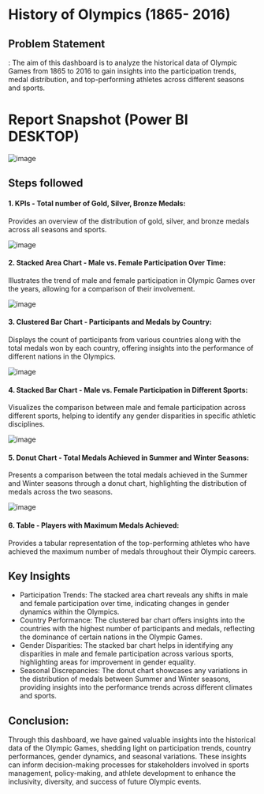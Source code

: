 # History of Olympics (1865- 2016)

## Problem Statement

: The aim of this dashboard is to analyze the historical data of Olympic Games from 1865 to 2016 to gain insights into the participation trends, medal distribution, and top-performing athletes across different seasons and sports.

 # Report Snapshot (Power BI DESKTOP)

 
![image](https://github.com/karankumar26/History_of_Olympics_Dashboard_PowerBI/assets/147133944/922362ed-7f27-46c5-8dc4-3ec0f323ea6d)

## Steps followed 
#### 1.	KPIs - Total number of Gold, Silver, Bronze Medals:
Provides an overview of the distribution of gold, silver, and bronze medals across all seasons and sports.

![image](https://github.com/karankumar26/History_of_Olympics_Dashboard_PowerBI/assets/147133944/d06974a3-b4bf-4a65-a083-f6280e1e0840)

#### 2.	Stacked Area Chart - Male vs. Female Participation Over Time: 
Illustrates the trend of male and female participation in Olympic Games over the years, allowing for a comparison of their involvement.

![image](https://github.com/karankumar26/History_of_Olympics_Dashboard_PowerBI/assets/147133944/853d16ac-b52f-4f56-8d1b-7f9e1149e8c0)


#### 3.	Clustered Bar Chart - Participants and Medals by Country:
Displays the count of participants from various countries along with the total medals won by each country, offering insights into the performance of different nations in the Olympics.

![image](https://github.com/karankumar26/History_of_Olympics_Dashboard_PowerBI/assets/147133944/e9b8c679-5faf-4f52-819f-9c974a5015d8)

#### 4.	Stacked Bar Chart - Male vs. Female Participation in Different Sports: 
Visualizes the comparison between male and female participation across different sports, helping to identify any gender disparities in specific athletic disciplines.

![image](https://github.com/karankumar26/History_of_Olympics_Dashboard_PowerBI/assets/147133944/6294fe6d-d60b-4980-94b2-1ebfd772c343)

#### 5.	Donut Chart - Total Medals Achieved in Summer and Winter Seasons: 
Presents a comparison between the total medals achieved in the Summer and Winter seasons through a donut chart, highlighting the distribution of medals across the two seasons.

![image](https://github.com/karankumar26/History_of_Olympics_Dashboard_PowerBI/assets/147133944/efde7f8a-6f00-4836-9beb-4f5a5d0d06fa)

#### 6.	Table - Players with Maximum Medals Achieved: 
Provides a tabular representation of the top-performing athletes who have achieved the maximum number of medals throughout their Olympic careers.



## Key Insights
-	Participation Trends: The stacked area chart reveals any shifts in male and female participation over time, indicating changes in gender dynamics within the Olympics.
-	Country Performance: The clustered bar chart offers insights into the countries with the highest number of participants and medals, reflecting the dominance of certain nations in the Olympic Games.
-	Gender Disparities: The stacked bar chart helps in identifying any disparities in male and female participation across various sports, highlighting areas for improvement in gender equality.
-	Seasonal Discrepancies: The donut chart showcases any variations in the distribution of medals between Summer and Winter seasons, providing insights into the performance trends across different climates and sports.


## Conclusion:
Through this dashboard, we have gained valuable insights into the historical data of the Olympic Games, shedding light on participation trends, country performances, gender dynamics, and seasonal variations. These insights can inform decision-making processes for stakeholders involved in sports management, policy-making, and athlete development to enhance the inclusivity, diversity, and success of future Olympic events.
